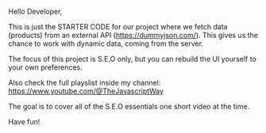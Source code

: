 Hello Developer,

This is just the STARTER CODE for our project where we fetch data (products) from an external API (https://dummyjson.com/). This gives us the chance to work with dynamic data, coming from the server.

The focus of this project is S.E.O only, but you can rebuild the UI yourself to your own preferences.

Also check the full playslist inside my channel: https://www.youtube.com/@TheJavascriptWay

The goal is to cover all of the S.E.O essentials one short video at the time.

Have fun!